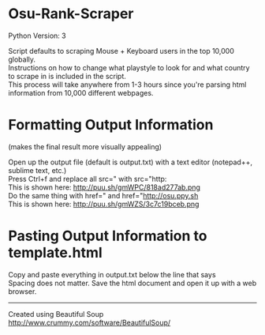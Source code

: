 # Osu-Rank-Scraper

Python Version: 3

Script defaults to scraping Mouse + Keyboard users in the top 10,000 globally.  
Instructions on how to change what playstyle to look for and what country to scrape in is included in the script.  
This process will take anywhere from 1-3 hours since you're parsing html information from 10,000 different webpages.

Formatting Output Information
====================

(makes the final result more visually appealing)

Open up the output file (default is output.txt) with a text editor (notepad++, sublime text, etc.)  
Press Ctrl+f and replace all src=" with src="http:  
This is shown here: http://puu.sh/gmWPC/818ad277ab.png  
Do the same thing with href=" and href="http://osu.ppy.sh  
This is shown here: http://puu.sh/gmWZS/3c7c19bceb.png

Pasting Output Information to template.html
====================

Copy and paste everything in output.txt below the line that says <!--PASTE OUTPUT INFORMATION HERE-->  
Spacing does not matter. Save the html document and open it up with a web browser.

---

Created using Beautiful Soup http://www.crummy.com/software/BeautifulSoup/

